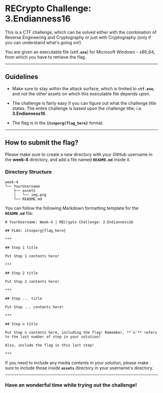 # RECrypto Challenge: 3.Endianness16

This is a CTF challenge, which can be solved either with the combination of Reverse Engineering and Cryptography or just with Cryptography (only if you can understand what's going on!).

You are given an executable file (**`ctf.exe`**) for Microsoft Windows - x86_64, from which you have to retrieve the flag.

***

## Guidelines

- Make sure to stay within the attack surface, which is limited to **`ctf.exe`**, and not the other assets on which this executable file depends upon.

- The challenge is fairly easy if you can figure out what the challenge title states. The entire challenge is based upon the challenge title; i.e. **3.Endianness16**.

- The flag is in the **`itsnporg{flag_here}`** format.

***

## How to submit the flag?

Please make sure to create a new directory with your GitHub username in the **week-4** directory, and add a file named **`README.md`** inside it.

### Directory Structure

```
week-4
└── YourUsername
    ├── assets
    │   └── img.png
    └── README.md
```

You can follow the following Markdown formatting template for the **`README.md`** file:

```
# YourUsername: Week-4 | RECrypto Challenge: 3.Endianness16

## FLAG: itsnporg{flag_here}

*** 

## Step 1 title

Put Step 1 contents here!

*** 

## Step 2 title

Put Step 2 contents here!

*** 

## Step ... title

Put Step ... contents here!

*** 

## Step n title

Put Step n contents here, including the flag! Remember, **`n`** refers to the last number of step in your solution!

Also, include the flag in this last step!

*** 
```

If you need to include any media contents in your solution, please make sure to include those inside **`assets`** directory in your username's directory.

***

### Have an wonderful time while trying out the challenge!

